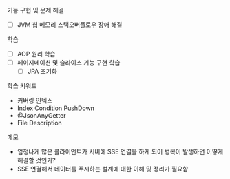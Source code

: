 기능 구현 및 문제 해결
- [ ] JVM 힙 메모리 스택오버플로우 장애 해결


학습
- [ ] AOP 원리 학습
- [ ] 페이지네이션 및 슬라이스 기능 구현 학습
	- [ ] JPA 초기화

학습 키워드
- 커버링 인덱스
- Index Condition PushDown
- @JsonAnyGetter
- File Description

메모
- 엄청나게 많은 클라이언트가 서버에 SSE 연결을 하게 되어 병목이 발생하면 어떻게 해결할 것인가?
- SSE 연결해서 데이터를 푸시하는 설계에 대한 이해 및 정리가 필요함
